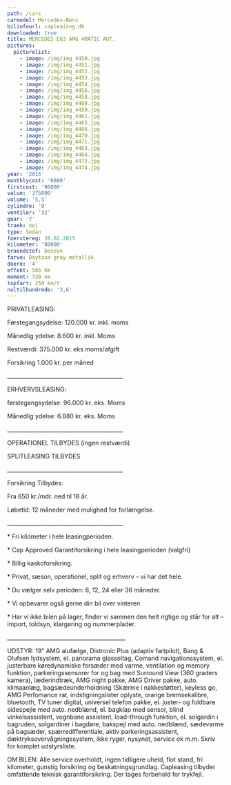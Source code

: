 ```yaml
---
path: /cars
carmodel: Mercedes-Benz
bilinfourl: capleaisng.dk
downloaded: true
title: MERCEDES E63 AMG 4MATIC AUT.
pictures:
  picturelist:
    - image: /img/img_4450.jpg
    - image: /img/img_4451.jpg
    - image: /img/img_4452.jpg
    - image: /img/img_4453.jpg
    - image: /img/img_4454.jpg
    - image: /img/img_4456.jpg
    - image: /img/img_4458.jpg
    - image: /img/img_4460.jpg
    - image: /img/img_4459.jpg
    - image: /img/img_4461.jpg
    - image: /img/img_4465.jpg
    - image: /img/img_4466.jpg
    - image: /img/img_4470.jpg
    - image: /img/img_4471.jpg
    - image: /img/img_4463.jpg
    - image: /img/img_4464.jpg
    - image: /img/img_4473.jpg
    - image: /img/img_4474.jpg
year: '2015'
monthlycost: '6880'
firstcost: '96000'
value: '375000'
volume: '5,5'
cylindre: '8'
ventiler: '32'
gear: '7'
traek: nej
type: Sedan
foerstereg: 20.02.2015
kilometer: '80000'
braendstof: benzon
farve: Daytona gray metallik
doere: '4'
effekt: 585 hk
moment: 720 nm
topfart: 250 km/t
nultilhundrede: '3,6'
---
```

PRIVATLEASING:

Førstegangsydelse: 120.000 kr. inkl. moms

Månedlig ydelse: 8.600 kr. inkl. Moms

Restværdi: 375.000 kr. eks moms/afgift

Forsikring 1.000 kr. per måned

\_\_\_\_\_\_\_\_\_\_\_\_\_\_\_\_\_\_\_\_\_\_\_\_\_\_\_\_\_\_\_\_\_\_\_\_\_\_\_\_\_\_



ERHVERVSLEASING:

førstegangsydelse: 96.000 kr. eks. Moms 

Månedlig ydelse: 6.880 kr. eks. Moms

\_\_\_\_\_\_\_\_\_\_\_\_\_\_\_\_\_\_\_\_\_\_\_\_\_\_\_\_\_\_\_\_\_\_\_\_\_\_\_\_\_\_



OPERATIONEL TILBYDES (ingen restværdi) 

SPLITLEASING TILBYDES

\_\_\_\_\_\_\_\_\_\_\_\_\_\_\_\_\_\_\_\_\_\_\_\_\_\_\_\_\_\_\_\_\_\_\_\_\_\_\_\_\_\_



Forsikring Tilbydes:

Fra 650 kr./mdr. ned til 18 år. 

Løbetid: 12 måneder med mulighed for forlængelse.

\_\_\_\_\_\_\_\_\_\_\_\_\_\_\_\_\_\_\_\_\_\_\_\_\_\_\_\_\_\_\_\_\_\_\_\_\_\_\_\_\_\_



\* Fri kilometer i hele leasingperioden.

\* Cap Approved Garantiforsikring i hele leasingperioden (valgfri)

\* Billig kaskoforsikring.

\* Privat, sæson, operationel, split og erhverv – vi har det hele.

\* Du vælger selv perioden: 6, 12, 24 eller 36 måneder.

\* Vi opbevarer også gerne din bil over vinteren

\* Har vi ikke bilen på lager, finder vi sammen den helt rigtige og står for alt – import, toldsyn, klargøring og nummerplader. 

\_\_\_\_\_\_\_\_\_\_\_\_\_\_\_\_\_\_\_\_\_\_\_\_\_\_\_\_\_\_\_\_\_\_\_\_\_\_\_\_\_\__

UDSTYR: 19” AMG alufælge, Distronic Plus (adaptiv fartpilot), Bang & Olufsen lydsystem, el. panorama glassoltag, Comand navigationssystem, el. justerbare køredynamiske forsæder med varme, ventilation og memory funktion, parkeringssensorer for og bag med Surround View (360 graders kamera), læderindtræk, AMG night pakke, AMG Driver pakke, auto. klimaanlæg, bagsædeunderholdning (Skærme i nakkestøtter), keyless go, AMG Perfomance rat, indstigningslister oplyste, orange bremsekalibre, bluetooth, TV tuner digital, universel telefon pakke, el. juster- og foldbare sidespejle med auto. nedblænd, el. bagklap med sensor, blind vinkelsassistent, vognbane assistent, load-through funktion, el. solgardin i bagruden, solgardiner i bagdøre, bakspejl med auto. nedblænd, sædevarme på bagsæder, spærredifferentiale, aktiv parkeringsassistent, dæktryksovervågningssystem, ikke ryger, nysynet, service ok m.m. Skriv for komplet udstyrsliste.



OM BILEN: Alle service overholdt, ingen tidligere uheld, flot stand, fri kilometer, gunstig forsikring og beskatningsgrundlag. Capleasing tilbyder omfattende teknisk garantiforsikring. Der tages forbehold for trykfejl.
